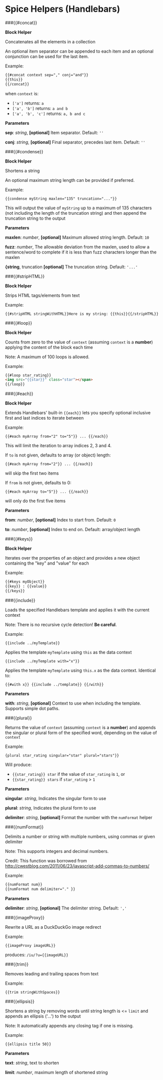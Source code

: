 # Spice Helpers (Handlebars)
<!--
<span class="summary">Spice handlebars helpers</span>
<span class="summary-text" markdown="1">
List of Spice specific Handlebars helpers:
- [concat](https://duck.co/duckduckhack/spice_handlebars_helpers/#concat): Concatenates all the elements in a collection
- [condense](https://duck.co/duckduckhack/spice_handlebars_helpers/#condense): Shortens a string
- [stripHTML](https://duck.co/duckduckhack/spice_handlebars_helpers/#stripHTML): Strips HTML tags/elements from text
- [loop](https://duck.co/duckduckhack/spice_handlebars_helpers/#loop): Counts from zero to the value of `context`
- [each](https://duck.co/duckduckhack/spice_handlebars_helpers/#each): Extends Handlebars' built-in `{{each}}` lets you specify optional inclusive first and last indices
- [keys](https://duck.co/duckduckhack/spice_handlebars_helpers/#keys): Iterates over the properties of an object and provides a new object containing the "key" and "value" for each
- [include](https://duck.co/duckduckhack/spice_handlebars_helpers/#include): Loads the specified Handlebars template and applies it with the current context
- [plural](https://duck.co/duckduckhack/spice_handlebars_helpers/#plural): Returns the value of `context` and appends the singular or plural form of the specified word
- [numFormat](https://duck.co/duckduckhack/spice_handlebars_helpers/#numFormat): Delimits a number or string with multiple numbers, using commas or given delimiter
- [imageProxy](https://duck.co/duckduckhack/spice_handlebars_helpers/#imageProxy): Rewrite a URL as a DuckDuckGo image redirect
- [ellipsis](https://duck.co/duckduckhack/spice_handlebars_helpers/#ellipsis): Shortens a string by removing words until string length is <= `limit` and appends an ellipsis ('...') to the output
- [trim](https://duck.co/duckduckhack/spice_handlebars_helpers/#trim): Removes leading and trailing spaces from text

For the built-in helpers included with Handlebars see: [Handlebars Helpers](http://handlebarsjs.com/#helpers)
</span>
-->
###{{#concat}}

**Block Helper**

Concatenates all the elements in a collection

An optional item separator can be appended to
each item and an optional conjunction can be
used for the last item.

Example:

```html
{{#concat context sep="," conj="and"}}
{{this}}
{{/concat}}
```

when `context` is:
- `['a']`           returns:  `a`
- `['a', 'b']`      returns:  `a and b`
- `['a', 'b', 'c']` returns:  `a, b and c`

**Parameters**

**sep**:  *string*,  **[optional]** Item separator. Default: `''`

**conj**:  *string*,  **[optional]** Final separator, precedes last item. Default: `''`


###{{#condense}}

**Block Helper**

Shortens a string

An optional maximum string length can be provided if preferred.

Example:

`{{condense myString maxlen="135" truncation="..."}}`

This will output the value of `myString` up to a maximum of 135 characters
(not including the length of the truncation string) and then append
the truncation string to the output

**Parameters**

**maxlen**:  *number*,  **[optional]** Maximum allowed string length. Default: `10`

**fuzz**:  *number*,  The allowable deviation from the maxlen, used to allow a sentence/word to complete if it is less than fuzz characters longer than the maxlen

**{string**,  truncation **[optional]** The truncation string. Default: `'...'`


###{{#stripHTML}}

**Block Helper**

Strips HTML tags/elements from text

Example:

`{{#stripHTML stringWithHTML}}Here is my string: {{this}}{{/stripHTML}}`


###{{#loop}}

**Block Helper**

Counts from zero to the value of `context` (assuming `context` is a **number**)
applying the content of the block each time

Note: A maximum of 100 loops is allowed.

Example:

```html
{{#loop star_rating}}
<img src="{{star}}" class="star"></span>
{{/loop}}
```


###{{#each}}

**Block Helper**

Extends Handlebars' built-in `{{each}}`
lets you specify optional inclusive first and last indices
to iterate between

Example:

`{{#each myArray from="2" to="5"}} ... {{/each}}`

This will limit the iteration to array indices 2, 3 and 4.

If `to` is not given, defaults to array (or object) length:

`{{#each myArray from="2"}} ... {{/each}}`

will skip the first two items

If `from` is not given, defaults to 0:

`{{#each myArray to="5"}} ... {{/each}}`

will only do the first five items

**Parameters**

**from**:  *number*,  **[optional]** Index to start from. Default: `0`

**to**:  *number*,  **[optional]** Index to end on. Default: array/object length


###{{#keys}}

**Block Helper**

Iterates over the properties of an object and provides
a new object containing the "key" and "value" for each

Example:

```html
{{#keys myObject}}
{{key}} : {{value}}
{{/keys}}
```


###{{include}}

Loads the specified Handlebars template and applies it with
the current context

Note: There is no recursive cycle detection! **Be careful**.

Example:

`{{include ../myTemplate}}`

Applies the template `myTemplate` using `this` as the data context

`{{include ../myTemplate with="x"}}`

Applies the template `myTemplate` using `this.x` as the data context.
Identical to:

`{{#with x}} {{include ../template}} {{/with}}`

**Parameters**

**with**:  *string*,  **[optional]** Context to use when including the template. Supports simple dot paths.


###{{plural}}

Returns the value of `context` (assuming `context` is a **number**)
and appends the singular or plural form of the specified word,
depending on the value of `context`

Example:

`{plural star_rating singular="star" plural="stars"}}`

Will produce:
- `{{star_rating}} star`  if the value of `star_rating` is `1`, or
- `{{star_rating}} stars` if `star_rating` > `1`

**Parameters**

**singular**:  *string*,  Indicates the singular form to use

**plural**:  *string*,  Indicates the plural form to use

**delimiter**:  *string*,  **[optional]** Format the number with the `numFormat` helper


###{{numFormat}}

Delimits a number or string with multiple numbers,
using commas or given delimiter

Note: This supports integers and decimal numbers.

Credit: This function was borrowed from
http://cwestblog.com/2011/06/23/javascript-add-commas-to-numbers/

Example:

```html
{{numFormat num}}
{{numFormat num delimiter="." }}
```

**Parameters**

**delimiter**:  *string*,  **[optional]** The delimiter string. Default: `','`

###{{imageProxy}}

Rewrite a URL as a DuckDuckGo image redirect

Example:

`{{imageProxy imageURL}}`

produces: `/iu/?u={{imageURL}}`


###{{trim}}

Removes leading and trailing spaces from text

Example:

`{{trim stringWithSpaces}}`


###{{ellipsis}}

Shortens a string by removing words until string length is <= `limit` and
appends an ellipsis ('...') to the output

Note: It automatically appends any closing tag if one is missing.

Example:

`{{ellipsis title 50}}`

**Parameters**

**text**:  *string*,  text to shorten

**limit**:  *number*,  maximum length of shortened string